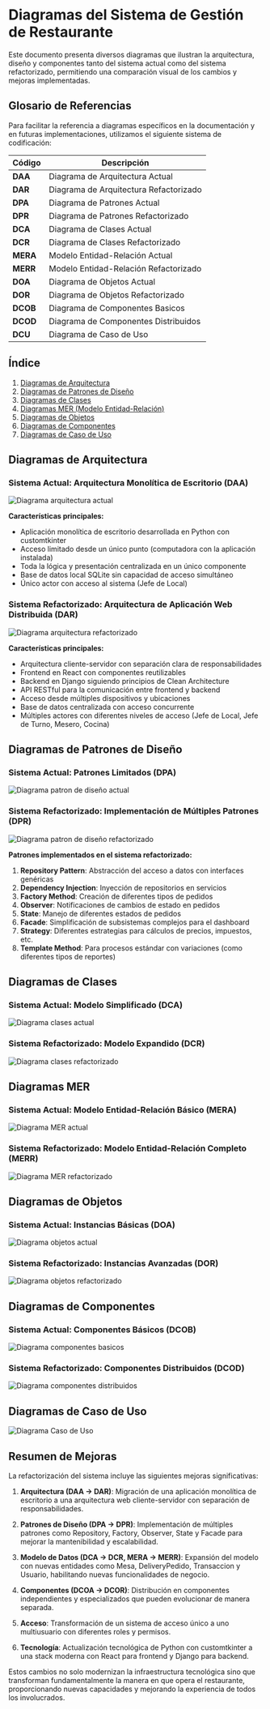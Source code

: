 # Diagramas del Sistema de Gestión de Restaurante

Este documento presenta diversos diagramas que ilustran la arquitectura, diseño y componentes tanto del sistema actual como del sistema refactorizado, permitiendo una comparación visual de los cambios y mejoras implementadas.

## Glosario de Referencias

Para facilitar la referencia a diagramas específicos en la documentación y en futuras implementaciones, utilizamos el siguiente sistema de codificación:

| Código | Descripción |
|--------|-------------|
| **DAA** | Diagrama de Arquitectura Actual |
| **DAR** | Diagrama de Arquitectura Refactorizado |
| **DPA** | Diagrama de Patrones Actual |
| **DPR** | Diagrama de Patrones Refactorizado |
| **DCA** | Diagrama de Clases Actual |
| **DCR** | Diagrama de Clases Refactorizado |
| **MERA** | Modelo Entidad-Relación Actual |
| **MERR** | Modelo Entidad-Relación Refactorizado |
| **DOA** | Diagrama de Objetos Actual |
| **DOR** | Diagrama de Objetos Refactorizado |
| **DCOB** | Diagrama de Componentes Basicos |
| **DCOD** | Diagrama de Componentes Distribuidos |
| **DCU** | Diagrama de Caso de Uso |

## Índice
1. [Diagramas de Arquitectura](#diagramas-de-arquitectura)
2. [Diagramas de Patrones de Diseño](#diagramas-de-patrones-de-diseño)
3. [Diagramas de Clases](#diagramas-de-clases)
4. [Diagramas MER (Modelo Entidad-Relación)](#diagramas-mer)
5. [Diagramas de Objetos](#diagramas-de-objetos)
6. [Diagramas de Componentes](#diagramas-de-componentes)
7. [Diagramas de Caso de Uso](#diagramas-de-caso-de-uso)

## Diagramas de Arquitectura

### Sistema Actual: Arquitectura Monolítica de Escritorio (DAA)

![Diagrama arquitectura actual](arquitectura/arquitectura_actual.webp)

**Características principales:**
- Aplicación monolítica de escritorio desarrollada en Python con customtkinter
- Acceso limitado desde un único punto (computadora con la aplicación instalada)
- Toda la lógica y presentación centralizada en un único componente
- Base de datos local SQLite sin capacidad de acceso simultáneo
- Único actor con acceso al sistema (Jefe de Local)

### Sistema Refactorizado: Arquitectura de Aplicación Web Distribuida (DAR)

![Diagrama arquitectura refactorizado](arquitectura/arquitectura_refactorizada.webp)

**Características principales:**
- Arquitectura cliente-servidor con separación clara de responsabilidades
- Frontend en React con componentes reutilizables
- Backend en Django siguiendo principios de Clean Architecture
- API RESTful para la comunicación entre frontend y backend
- Acceso desde múltiples dispositivos y ubicaciones
- Base de datos centralizada con acceso concurrente
- Múltiples actores con diferentes niveles de acceso (Jefe de Local, Jefe de Turno, Mesero, Cocina)

## Diagramas de Patrones de Diseño

### Sistema Actual: Patrones Limitados (DPA)

![Diagrama patron de diseño actual](patrones/patrones_actual.webp)

### Sistema Refactorizado: Implementación de Múltiples Patrones (DPR)

![Diagrama patron de diseño refactorizado](patrones/patrones_refactorizado.webp)

**Patrones implementados en el sistema refactorizado:**
1. **Repository Pattern**: Abstracción del acceso a datos con interfaces genéricas
2. **Dependency Injection**: Inyección de repositorios en servicios
3. **Factory Method**: Creación de diferentes tipos de pedidos
4. **Observer**: Notificaciones de cambios de estado en pedidos
5. **State**: Manejo de diferentes estados de pedidos
6. **Facade**: Simplificación de subsistemas complejos para el dashboard
7. **Strategy**: Diferentes estrategias para cálculos de precios, impuestos, etc.
8. **Template Method**: Para procesos estándar con variaciones (como diferentes tipos de reportes)

## Diagramas de Clases

### Sistema Actual: Modelo Simplificado (DCA)

![Diagrama clases actual](clases/clases_actual.webp)

### Sistema Refactorizado: Modelo Expandido (DCR)

![Diagrama clases refactorizado](clases/clases_refactorizado.webp)

## Diagramas MER

### Sistema Actual: Modelo Entidad-Relación Básico (MERA)

![Diagrama MER actual](mer/mer_actual.webp)

### Sistema Refactorizado: Modelo Entidad-Relación Completo (MERR)

![Diagrama MER refactorizado](mer/mer_refactorizado.webp)

## Diagramas de Objetos

### Sistema Actual: Instancias Básicas (DOA)

![Diagrama objetos actual](objetos/objetos_actual.webp)

### Sistema Refactorizado: Instancias Avanzadas (DOR)

![Diagrama objetos refactorizado](objetos/objetos_refactorizado.webp)

## Diagramas de Componentes

### Sistema Actual: Componentes Básicos (DCOB)

![Diagrama componentes basicos](componentes/componentes_actual.webp)

### Sistema Refactorizado: Componentes Distribuidos (DCOD)

![Diagrama componentes distribuidos](componentes/componentes_actual.webp)

## Diagramas de Caso de Uso

![Diagrama Caso de Uso](casos_uso/Casos_de_uso.webp)

## Resumen de Mejoras

La refactorización del sistema incluye las siguientes mejoras significativas:

1. **Arquitectura (DAA → DAR)**: Migración de una aplicación monolítica de escritorio a una arquitectura web cliente-servidor con separación de responsabilidades.

2. **Patrones de Diseño (DPA → DPR)**: Implementación de múltiples patrones como Repository, Factory, Observer, State y Facade para mejorar la mantenibilidad y escalabilidad.

3. **Modelo de Datos (DCA → DCR, MERA → MERR)**: Expansión del modelo con nuevas entidades como Mesa, DeliveryPedido, Transaccion y Usuario, habilitando nuevas funcionalidades de negocio.

4. **Componentes (DCOA → DCOR)**: Distribución en componentes independientes y especializados que pueden evolucionar de manera separada.

5. **Acceso**: Transformación de un sistema de acceso único a uno multiusuario con diferentes roles y permisos.

6. **Tecnología**: Actualización tecnológica de Python con customtkinter a una stack moderna con React para frontend y Django para backend.

Estos cambios no solo modernizan la infraestructura tecnológica sino que transforman fundamentalmente la manera en que opera el restaurante, proporcionando nuevas capacidades y mejorando la experiencia de todos los involucrados.
